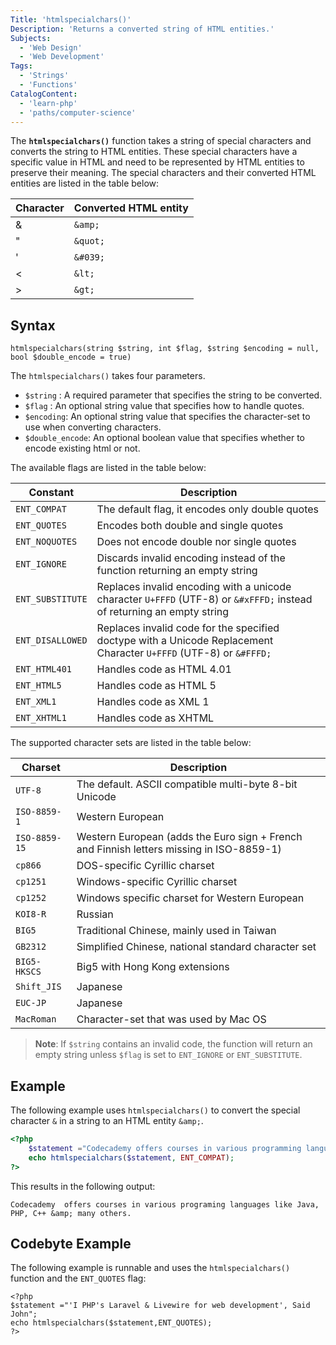 ```yaml
---
Title: 'htmlspecialchars()'
Description: 'Returns a converted string of HTML entities.'
Subjects:
  - 'Web Design'
  - 'Web Development'
Tags:
  - 'Strings'
  - 'Functions'
CatalogContent:
  - 'learn-php'
  - 'paths/computer-science'
---
```


The **`htmlspecialchars()`** function takes a string of special characters and converts the string to HTML entities. These special characters have a specific value in HTML and need to be represented by HTML entities to preserve their meaning. The special characters and their converted HTML entities are listed in the table below:

| Character | Converted HTML entity |
| --------- | --------------------- |
| &         | `&amp;`               |
| "         | `&quot;`              |
| '         | `&#039;`              |
| <         | `&lt;`                |
| >         | `&gt;`                |

## Syntax

```pseudo
htmlspecialchars(string $string, int $flag, $string $encoding = null, bool $double_encode = true)
```

The `htmlspecialchars()` takes four parameters.

- `$string` : A required parameter that specifies the string to be converted.
- `$flag` : An optional string value that specifies how to handle quotes.
- `$encoding`: An optional string value that specifies the character-set to use when converting characters.
- `$double_encode`: An optional boolean value that specifies whether to encode existing html or not.

The available flags are listed in the table below:

| Constant         | Description                                                                                                            |
| ---------------- | ---------------------------------------------------------------------------------------------------------------------- |
| `ENT_COMPAT`     | The default flag, it encodes only double quotes                                                                        |
| `ENT_QUOTES`     | Encodes both double and single quotes                                                                                  |
| `ENT_NOQUOTES`   | Does not encode double nor single quotes                                                                               |
| `ENT_IGNORE`     | Discards invalid encoding instead of the function returning an empty string                                            |
| `ENT_SUBSTITUTE` | Replaces invalid encoding with a unicode character `U+FFFD` (UTF-8) or `&#xFFFD;` instead of returning an empty string |
| `ENT_DISALLOWED` | Replaces invalid code for the specified doctype with a Unicode Replacement Character `U+FFFD` (UTF-8) or `&#FFFD;`     |
| `ENT_HTML401`    | Handles code as HTML 4.01                                                                                              |
| `ENT_HTML5`      | Handles code as HTML 5                                                                                                 |
| `ENT_XML1`       | Handles code as XML 1                                                                                                  |
| `ENT_XHTML1`     | Handles code as XHTML                                                                                                  |

The supported character sets are listed in the table below:

| Charset       | Description                                                                              |
| ------------- | ---------------------------------------------------------------------------------------- |
| `UTF-8`       | The default. ASCII compatible multi-byte 8-bit Unicode                                   |
| `ISO-8859-1`  | Western European                                                                         |
| `ISO-8859-15` | Western European (adds the Euro sign + French and Finnish letters missing in ISO-8859-1) |
| `cp866`       | DOS-specific Cyrillic charset                                                            |
| `cp1251`      | Windows-specific Cyrillic charset                                                        |
| `cp1252`      | Windows specific charset for Western European                                            |
| `KOI8-R`      | Russian                                                                                  |
| `BIG5`        | Traditional Chinese, mainly used in Taiwan                                               |
| `GB2312`      | Simplified Chinese, national standard character set                                      |
| `BIG5-HKSCS`  | Big5 with Hong Kong extensions                                                           |
| `Shift_JIS`   | Japanese                                                                                 |
| `EUC-JP`      | Japanese                                                                                 |
| `MacRoman`    | Character-set that was used by Mac OS                                                    |

> **Note**: If `$string` contains an invalid code, the function will return an empty string unless `$flag` is set to `ENT_IGNORE` or `ENT_SUBSTITUTE`.

## Example

The following example uses `htmlspecialchars()` to convert the special character `&` in a string to an HTML entity `&amp;`.

```php
<?php
    $statement ="Codecademy offers courses in various programming languages like Java, PHP, C++ & many others.";
    echo htmlspecialchars($statement, ENT_COMPAT);
?>
```

This results in the following output:

```shell
Codecademy  offers courses in various programing languages like Java, PHP, C++ &amp; many others.
```

## Codebyte Example

The following example is runnable and uses the `htmlspecialchars()` function and the `ENT_QUOTES` flag:

```codebyte/php
<?php
$statement ="'I PHP's Laravel & Livewire for web development', Said John";
echo htmlspecialchars($statement,ENT_QUOTES);
?>
```

